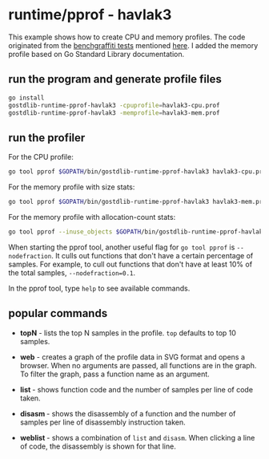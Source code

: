 # runtime/pprof - havlak3

This example shows how to create CPU and memory profiles. The code originated from the [benchgraffiti tests](https://github.com/rsc/benchgraffiti/blob/master/havlak/havlak3.go) mentioned [here](https://go.dev/blog/pprof). I added the memory profile based on Go Standard Library documentation.

## run the program and generate profile files

```bash
go install
gostdlib-runtime-pprof-havlak3 -cpuprofile=havlak3-cpu.prof
gostdlib-runtime-pprof-havlak3 -memprofile=havlak3-mem.prof
```

## run the profiler

For the CPU profile:

```bash
go tool pprof $GOPATH/bin/gostdlib-runtime-pprof-havlak3 havlak3-cpu.prof
```

For the memory profile with size stats:

```bash
go tool pprof $GOPATH/bin/gostdlib-runtime-pprof-havlak3 havlak3-mem.prof
```

For the memory profile with allocation-count stats:

```bash
go tool pprof --inuse_objects $GOPATH/bin/gostdlib-runtime-pprof-havlak3 havlak3-mem.prof
```

When starting the pprof tool, another useful flag for `go tool pprof` is `--nodefraction`. It culls out functions that don't have a certain percentage of samples. For example, to cull out functions that don't have at least 10% of the total samples, `--nodefraction=0.1`.

In the pprof tool, type `help` to see available commands.

## popular commands

* **topN** - lists the top N samples in the profile. `top` defaults to top 10 samples.

* **web** - creates a graph of the profile data in SVG format and opens a browser. When no arguments are passed, all functions are in the graph. To filter the graph, pass a function name as an argument.

* **list <function name>** - shows function code and the number of samples per line of code taken.

* **disasm <function name>** - shows the disassembly of a function and the number of samples per line of disassembly instruction taken.

* **weblist <function name>** - shows a combination of `list` and `disasm`. When clicking a line of code, the disassembly is shown for that line.
